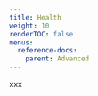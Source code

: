 ```yaml
---
title: Health
weight: 10
renderTOC: false
menus:
  reference-docs:
    parent: Advanced
---
```


xxx